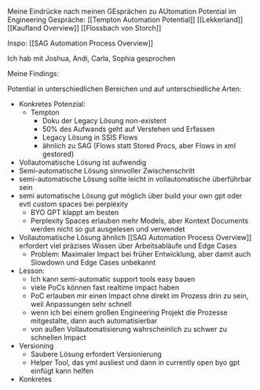 Meine Eindrücke nach meinen GEsprächen zu AUtomation Potential im Engineering
Gespräche:
[[Tempton Automation Potential]]
[[Lekkerland]]
[[Kaufland Overview]]
[[Flossbach von Storch]]

Inspo: [[SAG Automation Process Overview]]



Ich hab mit Joshua, Andi, Carla, Sophia gesprochen

Meine Findings:

Potential in unterschiedlichen Bereichen und auf unterschiedliche Arten:
- Konkretes Potenzial:
	- Tempton
		- Doku der Legacy Lösung non-existent
		- 50% des Aufwands geht auf Verstehen und Erfassen
		- Legacy Lösung in SSIS Flows
		- ähnlich zu SAG (Flows statt Stored Procs, aber Flows in xml gestored)
- Vollautomatische Lösung ist aufwendig
- Semi-automatische Lösung sinnvoller Zwischenschritt
- semi-automatische Lösung sollte leicht in vollautomatische überführbar sein
- semi automatische Lösung gut möglich über build your own gpt oder evtl custom spaces bei perplexity
	- BYO GPT klappt am besten
	- Perplexity Spaces erlauben mehr Models, aber Kontext Documents werden nicht so gut ausgelesen und verwendet
- Vollautomatische Lösung ähnlich [[SAG Automation Process Overview]] erfordert viel präzises Wissen über Arbeitsabläufe und Edge Cases
	- Problem: Maximaler Impact bei früher Entwicklung, aber damit auch Slowdown und Edge Cases unbekannt
- Lesson:
	- Ich kann semi-automatic support tools easy bauen
	- viele PoCs können fast realtime impact haben
	- PoC erlauben mir einen Impact ohne direkt im Prozess drin zu sein, weil Anpassungen sehr schnell
	- wenn ich bei einem großen Engineering Projekt die Prozesse mitgestalte, dann auch automatisierbar
	- von außen Vollautomatisierung wahrscheinlich zu schwer zu schnellen Impact
- Versioning
	- Saubere Lösung erfordert Versionierung
	- Helper Tool, das yml ausliest und dann in currently open byo gpt einfügt kann helfen
- Konkretes